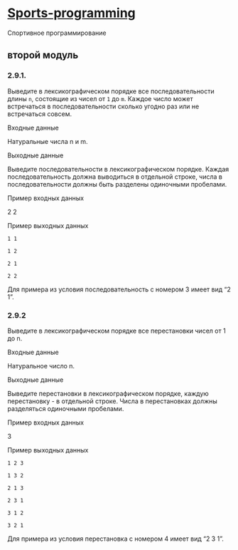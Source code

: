 # [Sports-programming](https://github.com/bad4iz/sports-programming)
Спортивное программирование
## второй модуль


### 2.9.1. 
Выведите в лексикографическом порядке все последовательности длины `n`, 
состоящие из чисел от `1` до `m`. Каждое число может встречаться в 
последовательности сколько угодно раз или не встречаться совсем.

Входные данные

Натуральные числа n и m.

Выходные данные

Выведите последовательности в лексикографическом порядке. Каждая последовательность должна выводиться в отдельной строке, числа в последовательности должны быть разделены одиночными пробелами.

Пример входных данных

2 2

Пример выходных данных
```
1 1

1 2

2 1

2 2
```
 Для примера из условия последовательность с номером 3 имеет вид “2 1”.

### 2.9.2
Выведите в лексикографическом порядке все перестановки чисел от 1 до n.

Входные данные

Натуральное число n.

Выходные данные

Выведите перестановки в лексикографическом порядке, каждую перестановку - в отдельной строке. Числа в перестановках должны разделяться одиночными пробелами.

Пример входных данных

3

Пример выходных данных
```
1 2 3

1 3 2

2 1 3

2 3 1

3 1 2

3 2 1
```
Для примера из условия перестановка с номером 4 имеет вид “2 3 1”.
